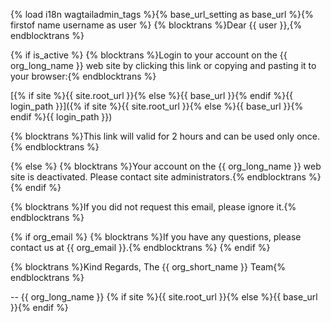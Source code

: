 {% load i18n wagtailadmin_tags %}{% base_url_setting as base_url %}{% firstof name username as user %}
{% blocktrans %}Dear {{ user }},{% endblocktrans %}

{% if is_active %}
{% blocktrans %}Login to your account on the {{ org_long_name }} web site by clicking this link or copying and pasting it to your browser:{% endblocktrans %}

[{% if site %}{{ site.root_url }}{% else %}{{ base_url }}{% endif %}{{ login_path }}]({% if site %}{{ site.root_url }}{% else %}{{ base_url }}{% endif %}{{ login_path }})

{% blocktrans %}This link will valid for 2 hours and can be used only once.{% endblocktrans %}

{% else %}
{% blocktrans %}Your account on the {{ org_long_name }} web site is deactivated. Please contact site administrators.{% endblocktrans %}
{% endif %}

{% blocktrans %}If you did not request this email, please ignore it.{% endblocktrans %}

{% if org_email %}
{% blocktrans %}If you have any questions, please contact us at {{ org_email }}.{% endblocktrans %}
{% endif %}

{% blocktrans %}Kind Regards,
The {{ org_short_name }} Team{% endblocktrans %}

--
{{ org_long_name }}
{% if site %}{{ site.root_url }}{% else %}{{ base_url }}{% endif %}
